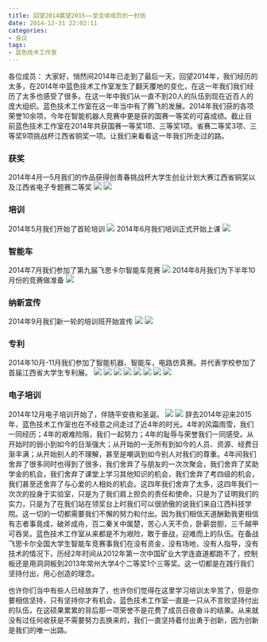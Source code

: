 ```yaml
---
title: 回望2014展望2015——至全体成员的一封信
date: 2014-12-31 22:02:11
categories:
- 会议
tags: 
- 蓝色技术工作室
---
```

各位成员：
	大家好，悄然间2014年已走到了最后一天，回望2014年，我们经历的太多，在2014年中蓝色技术工作室发生了翻天覆地的变化，在这一年我们我们经历了太多也感受了很多。在这一年中我们从一直不到20人的队伍到现在近百人的庞大组织。蓝色技术工作室在这一年当中有了腾飞的发展。2014年我们获的各项荣誉10余项，今年在智能机器人竞赛中更是获的国赛一等奖的可喜成绩。截止目前蓝色技术工作室在2014年共获国赛一等奖1项、三等奖1项。省赛二等奖3项、三等奖9项挑战杯江西省铜奖一项。让我们来看看这一年我们所走过的路。
<!-- more -->
### 获奖
2014年4月—5月我们的作品获得创青春挑战杯大学生创业计划大赛江西省铜奖以及江西省电子专题赛二等奖
![](http://bst.cooler-tec.com/%E5%9B%9E%E6%9C%9B2014%E5%B1%95%E6%9C%9B2015%E2%80%94%E2%80%94%E8%87%B3%E5%85%A8%E4%BD%93%E6%88%90%E5%91%98%E7%9A%84%E4%B8%80%E5%B0%81%E4%BF%A11.jpeg)
![](http://bst.cooler-tec.com/%E5%9B%9E%E6%9C%9B2014%E5%B1%95%E6%9C%9B2015%E2%80%94%E2%80%94%E8%87%B3%E5%85%A8%E4%BD%93%E6%88%90%E5%91%98%E7%9A%84%E4%B8%80%E5%B0%81%E4%BF%A12.jpeg)
### 培训
2014年5月我们开始了首轮培训
![](http://bst.cooler-tec.com/%E5%9B%9E%E6%9C%9B2014%E5%B1%95%E6%9C%9B2015%E2%80%94%E2%80%94%E8%87%B3%E5%85%A8%E4%BD%93%E6%88%90%E5%91%98%E7%9A%84%E4%B8%80%E5%B0%81%E4%BF%A13.png)
2014年6月我们培训正式开始上课
![](http://bst.cooler-tec.com/%E5%9B%9E%E6%9C%9B2014%E5%B1%95%E6%9C%9B2015%E2%80%94%E2%80%94%E8%87%B3%E5%85%A8%E4%BD%93%E6%88%90%E5%91%98%E7%9A%84%E4%B8%80%E5%B0%81%E4%BF%A14.jpeg)
### 智能车
2014年7月我们参加了第九届飞思卡尔智能车竞赛
![](http://bst.cooler-tec.com/%E5%9B%9E%E6%9C%9B2014%E5%B1%95%E6%9C%9B2015%E2%80%94%E2%80%94%E8%87%B3%E5%85%A8%E4%BD%93%E6%88%90%E5%91%98%E7%9A%84%E4%B8%80%E5%B0%81%E4%BF%A15.jpeg)
2014年8月我们为下半年10月份的竞赛做准备
![](http://bst.cooler-tec.com/%E5%9B%9E%E6%9C%9B2014%E5%B1%95%E6%9C%9B2015%E2%80%94%E2%80%94%E8%87%B3%E5%85%A8%E4%BD%93%E6%88%90%E5%91%98%E7%9A%84%E4%B8%80%E5%B0%81%E4%BF%A16.jpeg)
### 纳新宣传
2014年9月我们新一轮的培训班开始宣传
![](http://bst.cooler-tec.com/%E5%9B%9E%E6%9C%9B2014%E5%B1%95%E6%9C%9B2015%E2%80%94%E2%80%94%E8%87%B3%E5%85%A8%E4%BD%93%E6%88%90%E5%91%98%E7%9A%84%E4%B8%80%E5%B0%81%E4%BF%A17.jpeg)
![](http://bst.cooler-tec.com/%E5%9B%9E%E6%9C%9B2014%E5%B1%95%E6%9C%9B2015%E2%80%94%E2%80%94%E8%87%B3%E5%85%A8%E4%BD%93%E6%88%90%E5%91%98%E7%9A%84%E4%B8%80%E5%B0%81%E4%BF%A18.jpeg)
### 专利
2014年10月-11月我们参加了智能机器、智能车，电路仿真赛。并代表学校参加了首届江西省大学生专利展。
![](http://bst.cooler-tec.com/%E5%9B%9E%E6%9C%9B2014%E5%B1%95%E6%9C%9B2015%E2%80%94%E2%80%94%E8%87%B3%E5%85%A8%E4%BD%93%E6%88%90%E5%91%98%E7%9A%84%E4%B8%80%E5%B0%81%E4%BF%A19.jpeg)
![](http://bst.cooler-tec.com/%E5%9B%9E%E6%9C%9B2014%E5%B1%95%E6%9C%9B2015%E2%80%94%E2%80%94%E8%87%B3%E5%85%A8%E4%BD%93%E6%88%90%E5%91%98%E7%9A%84%E4%B8%80%E5%B0%81%E4%BF%A110.jpeg)
![](http://bst.cooler-tec.com/%E5%9B%9E%E6%9C%9B2014%E5%B1%95%E6%9C%9B2015%E2%80%94%E2%80%94%E8%87%B3%E5%85%A8%E4%BD%93%E6%88%90%E5%91%98%E7%9A%84%E4%B8%80%E5%B0%81%E4%BF%A111.png)
![](http://bst.cooler-tec.com/%E5%9B%9E%E6%9C%9B2014%E5%B1%95%E6%9C%9B2015%E2%80%94%E2%80%94%E8%87%B3%E5%85%A8%E4%BD%93%E6%88%90%E5%91%98%E7%9A%84%E4%B8%80%E5%B0%81%E4%BF%A112.png)
![](http://bst.cooler-tec.com/%E5%9B%9E%E6%9C%9B2014%E5%B1%95%E6%9C%9B2015%E2%80%94%E2%80%94%E8%87%B3%E5%85%A8%E4%BD%93%E6%88%90%E5%91%98%E7%9A%84%E4%B8%80%E5%B0%81%E4%BF%A113.png)
![](http://bst.cooler-tec.com/%E5%9B%9E%E6%9C%9B2014%E5%B1%95%E6%9C%9B2015%E2%80%94%E2%80%94%E8%87%B3%E5%85%A8%E4%BD%93%E6%88%90%E5%91%98%E7%9A%84%E4%B8%80%E5%B0%81%E4%BF%A114.png)
![](http://bst.cooler-tec.com/%E5%9B%9E%E6%9C%9B2014%E5%B1%95%E6%9C%9B2015%E2%80%94%E2%80%94%E8%87%B3%E5%85%A8%E4%BD%93%E6%88%90%E5%91%98%E7%9A%84%E4%B8%80%E5%B0%81%E4%BF%A115.png)
![](http://bst.cooler-tec.com/%E5%9B%9E%E6%9C%9B2014%E5%B1%95%E6%9C%9B2015%E2%80%94%E2%80%94%E8%87%B3%E5%85%A8%E4%BD%93%E6%88%90%E5%91%98%E7%9A%84%E4%B8%80%E5%B0%81%E4%BF%A116.png)
### 电子培训
2014年12月电子培训开始了，伴随平安夜和圣诞。
![](http://bst.cooler-tec.com/%E5%9B%9E%E6%9C%9B2014%E5%B1%95%E6%9C%9B2015%E2%80%94%E2%80%94%E8%87%B3%E5%85%A8%E4%BD%93%E6%88%90%E5%91%98%E7%9A%84%E4%B8%80%E5%B0%81%E4%BF%A117.jpeg)
![](http://bst.cooler-tec.com/%E5%9B%9E%E6%9C%9B2014%E5%B1%95%E6%9C%9B2015%E2%80%94%E2%80%94%E8%87%B3%E5%85%A8%E4%BD%93%E6%88%90%E5%91%98%E7%9A%84%E4%B8%80%E5%B0%81%E4%BF%A118.jpeg)
辞去2014年迎来2015年，蓝色技术工作室也在不经意之间走过了近4年的时光。4年的风霜雨雪，我们一同经历；4年的艰难险阻，我们一起努力；4年的耻辱与荣誉我们一同感受。从开始时的弱小到如今的日渐强大；从开始的一无所有到如今的人员、资源、经费日渐丰满；从开始别人的不理解，甚至是嘲讽到如今别人对我们的尊重。4年间我们舍弃了很多同时也得到了很多，我们舍弃了与朋友的一次次聚会，我们舍弃了奖助学金的机会，我们舍弃了课堂上学习其他知识的机会，我们舍弃了考四级的机会，我们甚至还舍弃了与心爱的人相处的机会。这四年我们舍弃了太多，这四年我们一次次的投身于实验室，只是为了我们肩上担负的责任和使命，只是为了证明我们的实力，只是为了在我们站在领奖台上时我们可以很骄傲的说我们来自江西科技学院。这一切的一切都需要我们不懈的努力和付出。因为我们相信天道酬勤我更相信有志者事竟成，破斧成舟，百二秦关中属楚，苦心人天不负，卧薪尝胆，三千越甲可吞吴。蓝色技术工作室从来都是不为艰险，敢于奋战，迎难而上的队伍。在备战飞思卡尔全国大学生智能车竞赛事我们在没有资金，没有场地，没有人指导，没有技术的情况下，历经2年时间从2012年第一次中国矿业大学连直道都跑不了，控制板还是用洞洞板到2013年常州大学4个二等奖1个三等奖。这一切都是在践行我们坚持付出，用心创造的理念。

也许你们当中有些人已经放弃了，也许你们觉得在这里学习培训太辛苦了，但是你要相信坚持，只有坚持你才有机会，蓝色技术工作室一直是一只从不言败坚持付出的队伍，在这硕果累累的背后那一项荣誉不是花费了成员日夜奋斗的结果。从来就没有过任何收获是不需要努力去换来的，我们一直坚持着付出勇于创新，因为创新是我们的唯一出路。

